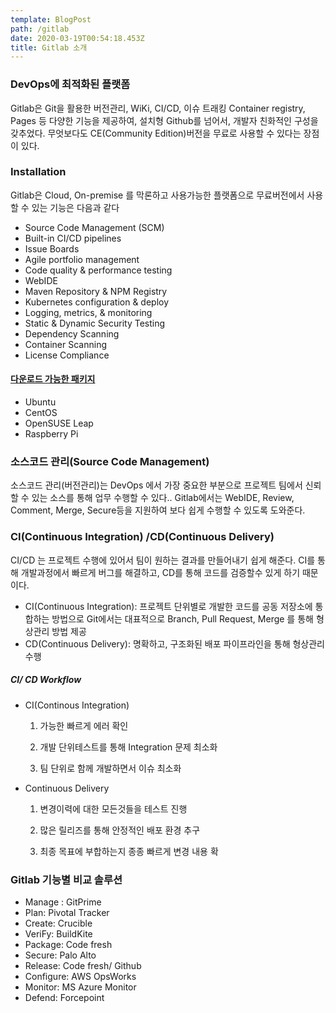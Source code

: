 ```yaml
---
template: BlogPost
path: /gitlab
date: 2020-03-19T00:54:18.453Z
title: Gitlab 소개
---
```

### DevOps에 최적화된 플랫폼

Gitlab은 Git을 활용한 버전관리, WiKi, CI/CD, 이슈 트래킹 Container registry, Pages 등 다양한 기능을 제공하여, 설치형 Github를 넘어서, 개발자 친화적인 구성을 갖추었다.   무엇보다도 CE(Community Edition)버전을 무료로 사용할 수 있다는 장점이 있다.

### Installation

Gitlab은 Cloud, On-premise 를 막론하고 사용가능한 플랫폼으로 무료버전에서 사용할 수 있는 기능은 다음과 같다

* Source Code Management (SCM)
* Built-in CI/CD pipelines
* Issue Boards
* Agile portfolio management
* Code quality & performance testing
* WebIDE
* Maven Repository & NPM Registry
* Kubernetes configuration & deploy
* Logging, metrics, & monitoring
* Static & Dynamic Security Testing
* Dependency Scanning
* Container Scanning
* License Compliance

#### [다운로드 가능한 패키지](https://about.gitlab.com/install/)

* Ubuntu
* CentOS 
* OpenSUSE Leap 
* Raspberry Pi

### 소스코드 관리(Source Code Management)

소스코드 관리(버전관리)는 DevOps 에서 가장 중요한 부분으로 프로젝트 팀에서 신뢰할  수 있는 소스를 통해 업무 수행할 수 있다.. Gitlab에서는 WebIDE, Review, Comment, Merge, Secure등을 지원하여 보다 쉽게 수행할 수 있도록 도와준다. 



### CI(Continuous Integration) /CD(Continuous Delivery)

CI/CD 는 프로젝트 수행에 있어서 팀이 원하는 결과를 만들어내기 쉽게 해준다. CI를 통해 개발과정에서 빠르게 버그를 해결하고, CD를 통해 코드를 검증할수 있게 하기 때문이다. 

* CI(Continuous Integration): 프로젝트 단위별로 개발한 코드를 공동 저장소에 통합하는 방법으로 Git에서는 대표적으로 Branch, Pull Request, Merge 를 통해 형상관리 방법 제공
* CD(Continuous Delivery): 명확하고, 구조화된 배포 파이프라인을 통해 형상관리 수행



##### CI/ CD Workflow

* CI(Continous Integration)

  1. 가능한 빠르게 에러 확인

  2. 개발 단위테스트를 통해 Integration 문제 최소화

  3. 팀 단위로 함께 개발하면서 이슈 최소화
* Continuous Delivery

  1.  변경이력에 대한 모든것들을 테스트 진행

  2.  많은 릴리즈를 통해 안정적인 배포 환경 추구

  3. 최종 목표에 부합하는지 종종 빠르게 변경 내용 확



### Gitlab 기능별 비교 솔루션

* Manage : GitPrime
* Plan: Pivotal Tracker
* Create: Crucible
* VeriFy: BuildKite
* Package: Code fresh
* Secure: Palo Alto
* Release: Code fresh/ Github
* Configure: AWS OpsWorks
* Monitor: MS Azure Monitor
* Defend: Forcepoint
